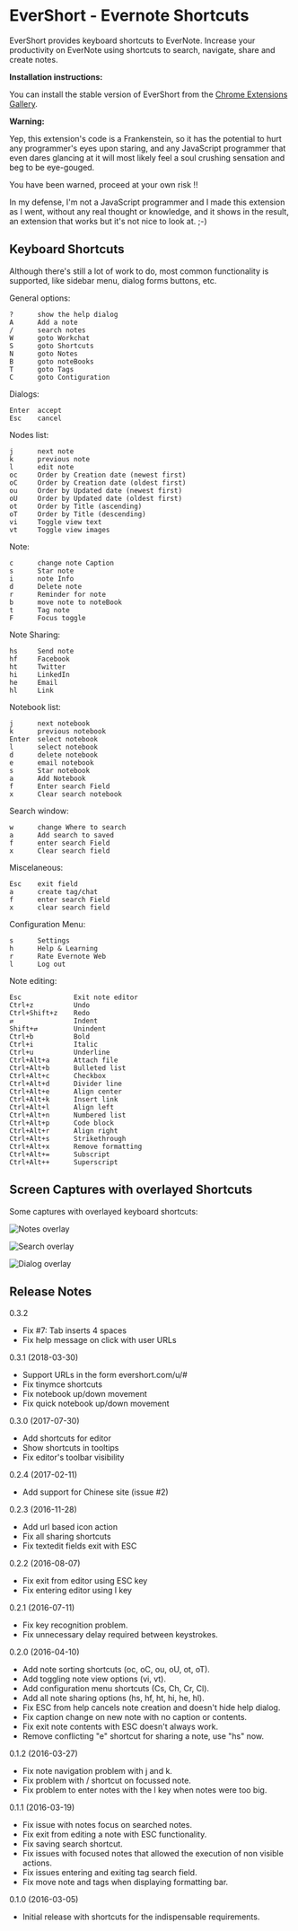 EverShort - Evernote Shortcuts
==============================

EverShort provides keyboard shortcuts to EverNote.
Increase your productivity on EverNote using shortcuts to search, navigate, share and create notes.

__Installation instructions:__

You can install the stable version of EverShort from the
[Chrome Extensions Gallery](https://chrome.google.com/extensions/detail/clhjalfedcigiomjfmmjhgadnlmegobb).

__Warning:__

Yep, this extension's code is a Frankenstein, so it has the potential to hurt any programmer's eyes upon staring, and any JavaScript programmer that even dares glancing at it will most likely feel a soul crushing sensation and beg to be eye-gouged.

You have been warned, proceed at your own risk !!

In my defense, I'm not a JavaScript programmer and I made this extension as I went, without any real thought or knowledge, and it shows in the result, an extension that works but it's not nice to look at.  ;-)

Keyboard Shortcuts
------------------

Although there's still a lot of work to do, most common functionality is supported, like sidebar menu, dialog forms buttons, etc.

General options:

    ?      show the help dialog
    A      Add a note
    /      search notes
    W      goto Workchat
    S      goto Shortcuts
    N      goto Notes
    B      goto noteBooks
    T      goto Tags
    C      goto Contiguration

Dialogs:

    Enter  accept
    Esc    cancel

Nodes list:

    j      next note
    k      previous note
    l      edit note
    oc     Order by Creation date (newest first)
    oC     Order by Creation date (oldest first)
    ou     Order by Updated date (newest first)
    oU     Order by Updated date (oldest first)
    ot     Order by Title (ascending)
    oT     Order by Title (descending)
    vi     Toggle view text
    vt     Toggle view images

Note:

    c      change note Caption
    s      Star note
    i      note Info
    d      Delete note
    r      Reminder for note
    b      move note to noteBook
    t      Tag note
    F      Focus toggle

Note Sharing:

    hs     Send note
    hf     Facebook
    ht     Twitter
    hi     LinkedIn
    he     Email
    hl     Link

Notebook list:

    j      next notebook
    k      previous notebook
    Enter  select notebook
    l      select notebook
    d      delete notebook
    e      email notebook
    s      Star notebook
    a      Add Notebook
    f      Enter search Field
    x      Clear search notebook

Search window:

    w      change Where to search
    a      Add search to saved
    f      enter search Field
    x      Clear search field

Miscelaneous:

    Esc    exit field
    a      create tag/chat
    f      enter search Field
    x      clear search field

Configuration Menu:

    s      Settings
    h      Help & Learning
    r      Rate Evernote Web
    l      Log out

Note editing:

    Esc             Exit note editor
    Ctrl+z          Undo
    Ctrl+Shift+z    Redo
    ⇄               Indent
    Shift+⇄         Unindent
    Ctrl+b          Bold
    Ctrl+i          Italic
    Ctrl+u          Underline
    Ctrl+Alt+a      Attach file
    Ctrl+Alt+b      Bulleted list
    Ctrl+Alt+c      Checkbox
    Ctrl+Alt+d      Divider line
    Ctrl+Alt+e      Align center
    Ctrl+Alt+k      Insert link
    Ctrl+Alt+l      Align left
    Ctrl+Alt+n      Numbered list
    Ctrl+Alt+p      Code block
    Ctrl+Alt+r      Align right
    Ctrl+Alt+s      Strikethrough
    Ctrl+Alt+x      Remove formatting
    Ctrl+Alt+=      Subscript
    Ctrl+Alt++      Superscript


Screen Captures with overlayed Shortcuts
----------------------------------------

Some captures with overlayed keyboard shortcuts:

![Notes overlay](https://github.com/Akrog/evershort/blob/master/screens/capture_1.jpg)

![Search overlay](https://github.com/Akrog/evershort/blob/master/screens/capture_2.jpg)

![Dialog overlay](https://github.com/Akrog/evershort/blob/master/screens/capture_3.jpg)

Release Notes
-------------

0.3.2

- Fix #7: Tab inserts 4 spaces
- Fix help message on click with user URLs

0.3.1 (2018-03-30)

- Support URLs in the form evershort.com/u/#
- Fix tinymce shortcuts
- Fix notebook up/down movement
- Fix quick notebook up/down movement

0.3.0 (2017-07-30)

- Add shortcuts for editor
- Show shortcuts in tooltips
- Fix editor's toolbar visibility

0.2.4 (2017-02-11)

- Add support for Chinese site (issue #2)

0.2.3 (2016-11-28)

- Add url based icon action
- Fix all sharing shortcuts
- Fix textedit fields exit with ESC

0.2.2 (2016-08-07)

- Fix exit from editor using ESC key
- Fix entering editor using l key

0.2.1 (2016-07-11)

- Fix key recognition problem.
- Fix unnecessary delay required between keystrokes.

0.2.0 (2016-04-10)

- Add note sorting shortcuts (oc, oC, ou, oU, ot, oT).
- Add toggling note view options (vi, vt).
- Add configuration menu shortcuts (Cs, Ch, Cr, Cl).
- Add all note sharing options (hs, hf, ht, hi, he, hl).
- Fix ESC from help cancels note creation and doesn't hide help dialog.
- Fix caption change on new note with no caption or contents.
- Fix exit note contents with ESC doesn't always work.
- Remove conflicting "e" shortcut for sharing a note, use "hs" now.

0.1.2 (2016-03-27)

- Fix note navigation problem with j and k.
- Fix problem with / shortcut on focussed note.
- Fix problem to enter notes with the l key when notes were too big.

0.1.1 (2016-03-19)

- Fix issue with notes focus on searched notes.
- Fix exit from editing a note with ESC functionality.
- Fix saving search shortcut.
- Fix issues with focused notes that allowed the execution of non visible actions.
- Fix issues entering and exiting tag search field.
- Fix move note and tags when displaying formatting bar.

0.1.0 (2016-03-05)

- Initial release with shortcuts for the indispensable requirements.
